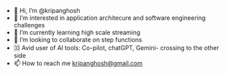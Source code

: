 - 👋 Hi, I’m @kripanghosh
- 👀 I’m interested in application architecure and software engineering challenges
- 🌱 I’m currently learning high scale streaming
- 💞️ I’m looking to collaborate on step functions
-  :koko: Avid user of AI tools: Co-pilot, chatGPT, Gemini- crossing to the other side
- 📫 How to reach me kripanghosh@gmail.com

<!---
kripanghosh/kripanghosh is a ✨ special ✨ repository because its `README.md` (this file) appears on your GitHub profile.
You can click the Preview link to take a look at your changes.
--->
